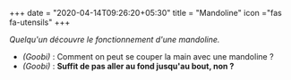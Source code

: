 +++
date = "2020-04-14T09:26:20+05:30"
title = "Mandoline"
icon ="fas fa-utensils"
+++

_Quelqu'un découvre le fonctionnement d'une mandoline._

* _(Goobi)_ : Comment on peut se couper la main avec une mandoline ?
* _(Goobi)_ : **Suffit de pas aller au fond jusqu'au bout, non ?**

